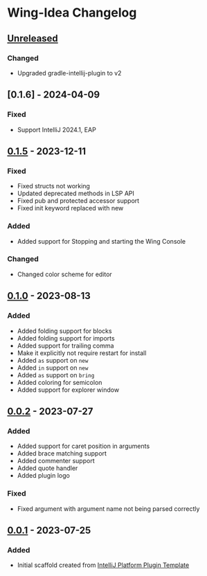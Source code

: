 <!-- Keep a Changelog guide -> https://keepachangelog.com -->

# Wing-Idea Changelog

## [Unreleased]

### Changed

- Upgraded gradle-intellij-plugin to v2

## [0.1.6] - 2024-04-09

### Fixed

- Support IntelliJ 2024.1, EAP

## [0.1.5] - 2023-12-11

### Fixed

- Fixed structs not working
- Updated deprecated methods in LSP API
- Fixed pub and protected accessor support
- Fixed init keyword replaced with new

### Added

- Added support for Stopping and starting the Wing Console

### Changed

- Changed color scheme for editor

## [0.1.0] - 2023-08-13

### Added

- Added folding support for blocks
- Added folding support for imports
- Added support for trailing comma
- Make it explicitly not require restart for install
- Added `as` support on `new`
- Added `in` support on `new`
- Added `as` support on `bring`
- Added coloring for semicolon
- Added support for explorer window

## [0.0.2] - 2023-07-27

### Added

- Added support for caret position in arguments
- Added brace matching support
- Added commenter support
- Added quote handler
- Added plugin logo

### Fixed

- Fixed argument with argument name not being parsed correctly

## [0.0.1] - 2023-07-25

### Added

- Initial scaffold created from [IntelliJ Platform Plugin Template](https://github.com/JetBrains/intellij-platform-plugin-template)

[Unreleased]: https://github.com/Szasza/Wing-Idea/compare/v0.1.5...HEAD
[0.1.5]: https://github.com/Szasza/Wing-Idea/compare/v0.1.0...v0.1.5
[0.1.0]: https://github.com/Szasza/Wing-Idea/compare/v0.0.2...v0.1.0
[0.0.2]: https://github.com/Szasza/Wing-Idea/compare/v0.0.1...v0.0.2
[0.0.1]: https://github.com/Szasza/Wing-Idea/commits/v0.0.1
